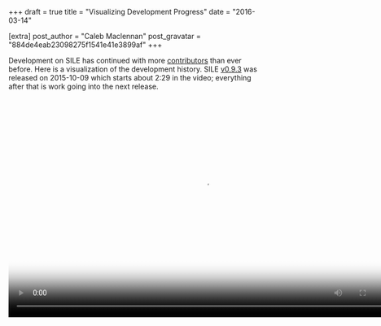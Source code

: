 +++
draft = true
title = "Visualizing Development Progress"
date = "2016-03-14"

[extra]
post_author = "Caleb Maclennan"
post_gravatar = "884de4eab23098275f1541e41e3899af"
+++

Development on SILE has continued with more [contributors][contributors] than ever before. Here is a visualization of the development history. SILE [v0.9.3][] was released on 2015-10-09 which starts about 2:29 in the video; everything after that is work going into the next release.

<video width="768" height="432" preload="metadata" controls="" poster="{{ site.baseurl }}/images/gource.png"><source src="{{ site.baseurl }}/images/gource.webm" type="video/webm; codecs=vp8,vorbis" /><source src="https://media.githubusercontent.com/media/alerque/sile/gh-pages/images/gource.webm" type="video/webm; codecs=vp8,vorbis" /></video>

[contributors]: https://github.com/sile-typesetter/sile/graphs/contributors
[v0.9.3]: https://github.com/sile-typesetter/sile/releases/tag/v0.9.3
